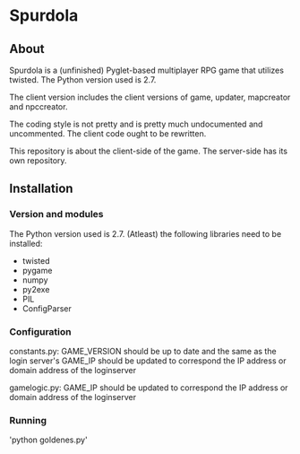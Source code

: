 # Spurdola

## About
Spurdola is a (unfinished) Pyglet-based multiplayer RPG game that utilizes twisted. The Python version used is 2.7. 

The client version includes the client versions of game, updater, mapcreator and npccreator.

The coding style is not pretty and is pretty much undocumented and uncommented. The client code ought to be rewritten. 

This repository is about the client-side of the game. The server-side has its own repository.

## Installation
### Version and modules
The Python version used is 2.7. (Atleast) the following libraries need to be installed:
- twisted
- pygame
- numpy
- py2exe
- PIL
- ConfigParser

### Configuration
constants.py:
GAME_VERSION should be up to date and the same as the login server's
GAME_IP should be updated to correspond the IP address or domain address of the loginserver

gamelogic.py:
GAME_IP should be updated to correspond the IP address or domain address of the loginserver

### Running
'python goldenes.py'
